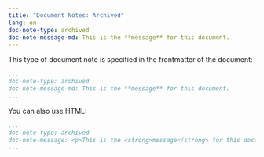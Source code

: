```yaml
---
title: "Document Notes: Archived"
lang: en
doc-note-type: archived
doc-note-message-md: This is the **message** for this document.
---
```


This type of document note is specified in the frontmatter of the document:

```yaml
...
doc-note-type: archived
doc-note-message-md: This is the **message** for this document.
...
```

You can also use HTML:

```yaml
...
doc-note-type: archived
doc-note-message: <p>This is the <strong>message</strong> for this document.</p>
...
```